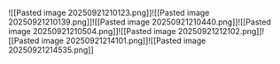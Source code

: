 ![[Pasted image 20250921210123.png]]![[Pasted image 20250921210139.png]]![[Pasted image 20250921210440.png]]![[Pasted image 20250921210504.png]]![[Pasted image 20250921212102.png]]![[Pasted image 20250921214101.png]]![[Pasted image 20250921214535.png]]